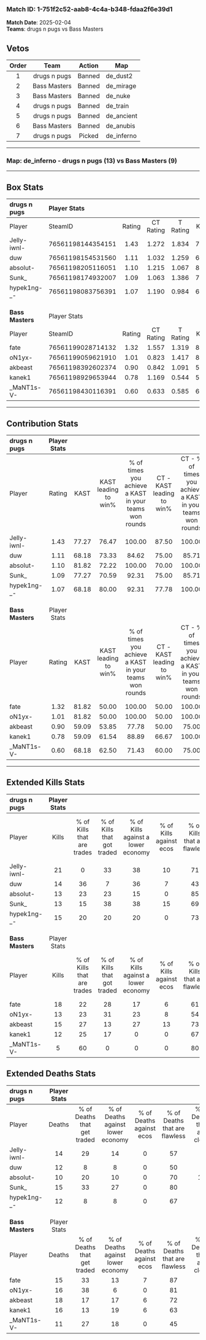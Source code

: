 ### Match ID: 1-751f2c52-aab8-4c4a-b348-fdaa2f6e39d1  
**Match Date**: 2025-02-04  
**Teams**: drugs n pugs vs Bass Masters  

## Vetos  

| Order | Team | Action | Map |
| :---: | :--: | :----: | --- |
| 1 | drugs n pugs | Banned | de_dust2 |
| 2 | Bass Masters | Banned | de_mirage |
| 3 | Bass Masters | Banned | de_nuke |
| 4 | drugs n pugs | Banned | de_train |
| 5 | drugs n pugs | Banned | de_ancient |
| 6 | Bass Masters | Banned | de_anubis |
| 7 | drugs n pugs | Picked | de_inferno |

---  

### **Map**: de_inferno - drugs n pugs (13) vs Bass Masters (9)  
---  

## Box Stats  

| **drugs n pugs** | Player Stats      |        |           |          |       |      |       |         |        |      |     |
| :- | :- | :-: | :-: | :-: | :-: | :-: | :-: | :-: | :-: | :-: | :-: |
| Player           | SteamID           | Rating | CT Rating | T Rating | KAST  | ADR  | Kills | Assists | Deaths | K/D  | HS% |
| Jelly-iwnl-      | 76561198144354151 |  1.43  |   1.272   |  1.834   | 77.27 | 96.8 |  21   |    2    |   14   | 1.50 | 57  |
| duw              | 76561198154531560 |  1.11  |   1.032   |  1.259   | 68.18 | 82.9 |  14   |    6    |   12   | 1.17 | 57  |
| absolut-         | 76561198205116051 |  1.10  |   1.215   |  1.067   | 81.82 | 49.4 |  13   |    3    |   10   | 1.30 | 61  |
| Sunk_            | 76561198174932007 |  1.09  |   1.063   |  1.386   | 77.27 | 86.1 |  13   |    9    |   15   | 0.87 | 38  |
| hypek1ng-_-      | 76561198083756391 |  1.07  |   1.190   |  0.984   | 68.18 | 62.9 |  15   |    3    |   12   | 1.25 | 53  |
|                  |                   |        |           |          |       |      |       |         |        |      |     |
|                  |                   |        |           |          |       |      |       |         |        |      |     |
|                  |                   |        |           |          |       |      |       |         |        |      |     |
| **Bass Masters** | Player Stats      |        |           |          |       |      |       |         |        |      |     |
| Player           | SteamID           | Rating | CT Rating | T Rating | KAST  | ADR  | Kills | Assists | Deaths | K/D  | HS% |
| fate             | 76561199028714132 |  1.32  |   1.557   |  1.319   | 81.82 | 91.1 |  18   |    6    |   15   | 1.20 | 61  |
| oN1yx-           | 76561199059621910 |  1.01  |   0.823   |  1.417   | 81.82 | 62.9 |  13   |    7    |   16   | 0.81 | 61  |
| akbeast          | 76561198392602374 |  0.90  |   0.842   |  1.091   | 59.09 | 75.2 |  15   |    2    |   18   | 0.83 | 33  |
| kanek1           | 76561198929653944 |  0.78  |   1.169   |  0.544   | 59.09 | 54.5 |  12   |    6    |   16   | 0.75 | 25  |
| _MaNT1s-V-       | 76561198430116391 |  0.60  |   0.633   |  0.585   | 68.18 | 31.8 |   5   |    2    |   11   | 0.45 | 40  |
---  

## Contribution Stats  

| **drugs n pugs** | Player Stats |       |                      |                                                        |                           |                                                             |                          |                                                            |
| :- | :-: | :-: | :-: | :-: | :-: | :-: | :-: | :-: |
| Player           |    Rating    | KAST  | KAST leading to win% | % of times you achieve a KAST in your teams won rounds | CT - KAST leading to win% | CT - % of times you achieve a KAST in your teams won rounds | T - KAST leading to win% | T - % of times you achieve a KAST in your teams won rounds |
| Jelly-iwnl-      |     1.43     | 77.27 |        76.47         |                         100.00                         |           87.50           |                           100.00                            |          66.67           |                           100.00                           |
| duw              |     1.11     | 68.18 |        73.33         |                         84.62                          |           75.00           |                            85.71                            |          71.43           |                           83.33                            |
| absolut-         |     1.10     | 81.82 |        72.22         |                         100.00                         |           70.00           |                           100.00                            |          75.00           |                           100.00                           |
| Sunk_            |     1.09     | 77.27 |        70.59         |                         92.31                          |           75.00           |                            85.71                            |          66.67           |                           100.00                           |
| hypek1ng-_-      |     1.07     | 68.18 |        80.00         |                         92.31                          |           77.78           |                           100.00                            |          83.33           |                           83.33                            |
|                  |              |       |                      |                                                        |                           |                                                             |                          |                                                            |
|                  |              |       |                      |                                                        |                           |                                                             |                          |                                                            |
|                  |              |       |                      |                                                        |                           |                                                             |                          |                                                            |
| **Bass Masters** | Player Stats |       |                      |                                                        |                           |                                                             |                          |                                                            |
| Player           |    Rating    | KAST  | KAST leading to win% | % of times you achieve a KAST in your teams won rounds | CT - KAST leading to win% | CT - % of times you achieve a KAST in your teams won rounds | T - KAST leading to win% | T - % of times you achieve a KAST in your teams won rounds |
| fate             |     1.32     | 81.82 |        50.00         |                         100.00                         |           50.00           |                           100.00                            |          50.00           |                           100.00                           |
| oN1yx-           |     1.01     | 81.82 |        50.00         |                         100.00                         |           50.00           |                           100.00                            |          50.00           |                           100.00                           |
| akbeast          |     0.90     | 59.09 |        53.85         |                         77.78                          |           50.00           |                            75.00                            |          57.14           |                           80.00                            |
| kanek1           |     0.78     | 59.09 |        61.54         |                         88.89                          |           66.67           |                           100.00                            |          57.14           |                           80.00                            |
| _MaNT1s-V-       |     0.60     | 68.18 |        62.50         |                         71.43                          |           60.00           |                            75.00                            |          66.67           |                           66.67                            |
---  

## Extended Kills Stats  

| **drugs n pugs** | Player Stats |                            |                            |                                    |                         |                              |                                 |                                       |                    |           |
| :- | :-: | :-: | :-: | :-: | :-: | :-: | :-: | :-: | :-: | :-: |
| Player           |    Kills     | % of Kills that are trades | % of Kills that got traded | % of Kills against a lower economy | % of Kills against ecos | % of Kills that are flawless | % of Kills that are close duels | % of Kills that are assisted by flash | Pistol Round Kills | AWP Kills |
| Jelly-iwnl-      |      21      |             0              |             33             |                 38                 |           10            |              71              |                5                |                   5                   |         1          |     3     |
| duw              |      14      |             36             |             7              |                 36                 |            7            |              43              |                7                |                  14                   |         1          |     0     |
| absolut-         |      13      |             23             |             23             |                 15                 |            0            |              85              |                0                |                   8                   |         1          |     1     |
| Sunk_            |      13      |             15             |             38             |                 38                 |           15            |              69              |                8                |                   8                   |         4          |     1     |
| hypek1ng-_-      |      15      |             20             |             20             |                 20                 |            0            |              73              |                0                |                   7                   |         0          |     3     |
|                  |              |                            |                            |                                    |                         |                              |                                 |                                       |                    |           |
|                  |              |                            |                            |                                    |                         |                              |                                 |                                       |                    |           |
|                  |              |                            |                            |                                    |                         |                              |                                 |                                       |                    |           |
| **Bass Masters** | Player Stats |                            |                            |                                    |                         |                              |                                 |                                       |                    |           |
| Player           |    Kills     | % of Kills that are trades | % of Kills that got traded | % of Kills against a lower economy | % of Kills against ecos | % of Kills that are flawless | % of Kills that are close duels | % of Kills that are assisted by flash | Pistol Round Kills | AWP Kills |
| fate             |      18      |             22             |             28             |                 17                 |            6            |              61              |                0                |                   0                   |         0          |     3     |
| oN1yx-           |      13      |             23             |             31             |                 23                 |            8            |              54              |                8                |                  15                   |         0          |     2     |
| akbeast          |      15      |             27             |             13             |                 27                 |           13            |              73              |                0                |                   0                   |         8          |     2     |
| kanek1           |      12      |             25             |             17             |                 0                  |            0            |              67              |                8                |                   0                   |         0          |     0     |
| _MaNT1s-V-       |      5       |             60             |             0              |                 0                  |            0            |              80              |                0                |                   0                   |         0          |     0     |
## Extended Deaths Stats  

| **drugs n pugs** | Player Stats |                             |                                   |                          |                               |                            |                           |               |
| :- | :-: | :-: | :-: | :-: | :-: | :-: | :-: | :-: |
| Player           |    Deaths    | % of Deaths that get traded | % of Deaths against lower economy | % of Deaths against ecos | % of Deaths that are flawless | % of Deaths that are close | % of Deaths while blinded | Deaths to AWP |
| Jelly-iwnl-      |      14      |             29              |                14                 |            0             |              57               |             7              |             7             |       2       |
| duw              |      12      |              8              |                 8                 |            0             |              50               |             0              |             0             |       3       |
| absolut-         |      10      |             20              |                10                 |            0             |              70               |             10             |             0             |       0       |
| Sunk_            |      15      |             33              |                27                 |            0             |              80               |             0              |             7             |       2       |
| hypek1ng-_-      |      12      |              8              |                 8                 |            0             |              67               |             0              |             0             |       1       |
|                  |              |                             |                                   |                          |                               |                            |                           |               |
|                  |              |                             |                                   |                          |                               |                            |                           |               |
|                  |              |                             |                                   |                          |                               |                            |                           |               |
| **Bass Masters** | Player Stats |                             |                                   |                          |                               |                            |                           |               |
| Player           |    Deaths    | % of Deaths that get traded | % of Deaths against lower economy | % of Deaths against ecos | % of Deaths that are flawless | % of Deaths that are close | % of Deaths while blinded | Deaths to AWP |
| fate             |      15      |             33              |                13                 |            7             |              87               |             0              |             7             |       0       |
| oN1yx-           |      16      |             38              |                 6                 |            0             |              81               |             6              |             6             |       0       |
| akbeast          |      18      |             17              |                17                 |            6             |              72               |             0              |            11             |       3       |
| kanek1           |      16      |             13              |                19                 |            6             |              63               |             6              |             0             |       2       |
| _MaNT1s-V-       |      11      |             27              |                18                 |            0             |              45               |             9              |            18             |       2       |
